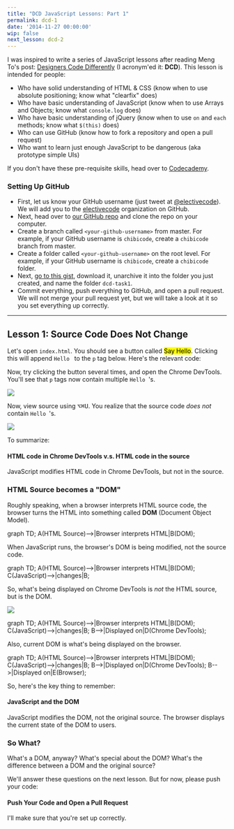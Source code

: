 ```yaml
---
title: "DCD JavaScript Lessons: Part 1"
permalink: dcd-1
date: '2014-11-27 00:00:00'
wip: false
next_lesson: dcd-2
---
```


I was inspired to write a series of JavaScript lessons after reading Meng To's post: [Designers Code Differently](https://medium.com/learning-xcode-as-a-designer/designers-code-differently-e163a354d6cc) (I acronym'ed it: **DCD**). This lesson is intended for people:

- Who have solid understanding of HTML & CSS (know when to use absolute positioning; know what "clearfix" does)
- Who have basic understanding of JavaScript (know when to use Arrays and Objects; know what `console.log` does)
- Who have basic understanding of jQuery (know when to use `on` and `each` methods; know what `$(this)` does)
- Who can use GitHub (know how to fork a repository and open a pull request)
- Who want to learn just enough JavaScript to be dangerous (aka prototype simple UIs)

If you don't have these pre-requisite skills, head over to [Codecademy](http://codecademy.com).

### Setting Up GitHub

- First, let us know your GitHub username (just tweet at [@electivecode](http://twitter.com/electivecode)). We will add you to the [electivecode](http://github.com/electivecode) organization on GitHub.
- Next, head over to [our GitHub repo](http://github.com/electivecode/class) and clone the repo on your computer.
- Create a branch called `<your-github-username>` from master. For example, if your GitHub username is `chibicode`, create a `chibicode` branch from master.
- Create a folder called `<your-github-username>` on the root level. For example, if your GitHub username is `chibicode`, create a `chibicode` folder.
- Next, [go to this gist](https://gist.github.com/chibicode/b5eddf974b42fc8b2fe4), download it, unarchive it into the folder you just created, and name the folder `dcd-task1`.
- Commit everything, push everything to GitHub, and open a pull request. We will not merge your pull request yet, but we will take a look at it so you set everything up correctly.

<!-- ### Setting Up Slack -->

<!-- - You can join us on [Slack](http://slack.com) at [http://electivecode-class.slack.com](http://electivecode-class.slack.com) if you have more questions. -->

---

## Lesson 1: Source Code Does Not Change

Let's open `index.html`. You should see a button called <mark>Say Hello</mark>. Clicking this will append `Hello ` to the `p` tag below. Here's the relevant code:

<p data-gist-id="b5eddf974b42fc8b2fe4" data-gist-hide-footer="true" data-gist-file="index.html" data-gist-line="22-26"></p>

<p data-gist-id="b5eddf974b42fc8b2fe4" data-gist-hide-footer="true" data-gist-file="app.js"></p>

Now, try clicking the button several times, and open the Chrome DevTools. You'll see that `p` tags now contain multiple `Hello `'s.

![](http://cl.ly/image/2S2A1X3K0F3t/screenshot_2014-12-11_at_1_48_56_PM.png)

Now, view source using <kbd>⌥⌘U</kbd>. You realize that the source code *does not* contain `Hello `'s.

![](http://cl.ly/image/2T0w2W320M3G/screenshot_2014-12-11_at_2_13_27_PM.png)

To summarize:

<div class="callout callout-info">
  <h4>
    HTML code in Chrome DevTools v.s. HTML code in the source
  </h4>
  <p>
    JavaScript modifies HTML code in Chrome DevTools, but not in the source.
  </p>
</div>

### HTML Source becomes a "DOM"

Roughly speaking, when a browser interprets HTML source code, the browser turns the HTML into something called **DOM** (Document Object Model).

<div class="mermaid">
  graph TD;
    A(HTML Source)-->|Browser interprets HTML|B(DOM);
</div>

When JavaScript runs, the browser's DOM is being modified, not the source code.

<div class="mermaid">
  graph TD;
    A(HTML Source)-->|Browser interprets HTML|B(DOM);
    C(JavaScript)-->|changes|B;
</div>

So, what's being displayed on Chrome DevTools is *not* the HTML source, but is the DOM.

![](http://cl.ly/image/0X0r1G1o1I41/Pasted_Image_12_11_14__3_16_PM.png)

<div class="mermaid">
  graph TD;
    A(HTML Source)-->|Browser interprets HTML|B(DOM);
    C(JavaScript)-->|changes|B;
    B-->|Displayed on|D(Chrome DevTools);
</div>

Also, current DOM is what's being displayed on the browser.

<div class="mermaid">
  graph TD;
    A(HTML Source)-->|Browser interprets HTML|B(DOM);
    C(JavaScript)-->|changes|B;
    B-->|Displayed on|D(Chrome DevTools);
    B-->|Displayed on|E(Browser);
</div>

So, here's the key thing to remember:

<div class="callout callout-info">
  <h4>
    JavaScript and the DOM
  </h4>
  <p>
    JavaScript modifies the DOM, not the original source. The browser displays the current state of the DOM to users.
  </p>
</div>

### So What?

What's a DOM, anyway? What's special about the DOM? What's the difference between a DOM and the original source?

We'll answer these questions on the next lesson. But for now, please push your code:

<div class="callout callout-warning">
  <h4>
    Push Your Code and Open a Pull Request
  </h4>
  <p>
    I'll make sure that you're set up correctly.
  </p>
</div>
